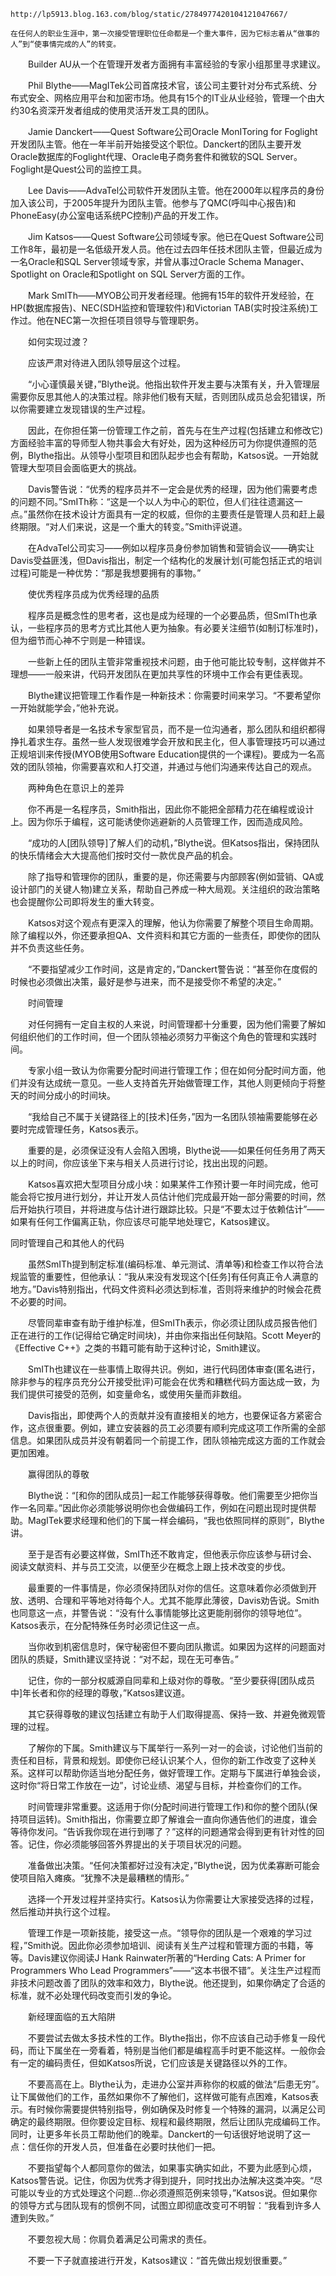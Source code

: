     http://lp5913.blog.163.com/blog/static/2784977420104121047667/
  
    在任何人的职业生涯中，第一次接受管理职位任命都是一个重大事件，因为它标志着从“做事的人”到“使事情完成的人”的转变。

　　Builder AU从一个在管理开发者方面拥有丰富经验的专家小组那里寻求建议。

　　Phil Blythe——MagITek公司首席技术官，该公司主要针对分布式系统、分布式安全、网格应用平台和加密市场。他具有15个的IT业从业经验，管理一个由大约30名资深开发者组成的使用灵活开发工具的团队。

　　Jamie Danckert——Quest Software公司Oracle MonIToring for Foglight开发团队主管。他在一年半前开始接受这个职位。Danckert的团队主要开发Oracle数据库的Foglight代理、Oracle电子商务套件和微软的SQL Server。Foglight是Quest公司的监控工具。

　　Lee Davis——AdvaTel公司软件开发团队主管。他在2000年以程序员的身份加入该公司，于2005年提升为团队主管。他参与了QMC(呼叫中心报告)和PhoneEasy(办公室电话系统PC控制)产品的开发工作。

　　Jim Katsos——Quest Software公司领域专家。他已在Quest Software公司工作8年，最初是一名低级开发人员。他在过去四年任技术团队主管，但最近成为一名Oracle和SQL Server领域专家，并曾从事过Oracle Schema Manager、Spotlight on Oracle和Spotlight on SQL Server方面的工作。

　　Mark SmITh——MYOB公司开发者经理。他拥有15年的软件开发经验，在HP(数据库报告)、NEC(SDH监控和管理软件)和Victorian TAB(实时投注系统)工作过。他在NEC第一次担任项目领导与管理职务。

　　如何实现过渡？

　　应该严肃对待进入团队领导层这个过程。

　　“小心谨慎最关键，”Blythe说。他指出软件开发主要与决策有关，升入管理层需要你反思其他人的决策过程。除非他们极有天赋，否则团队成员总会犯错误，所以你需要建立发现错误的生产过程。

　　因此，在你担任第一份管理工作之前，首先与在生产过程(包括建立和修改它)方面经验丰富的导师型人物共事会大有好处，因为这种经历可为你提供遵照的范例，Blythe指出。从领导小型项目和团队起步也会有帮助，Katsos说。一开始就管理大型项目会面临更大的挑战。

　　Davis警告说：“优秀的程序员并不一定会是优秀的经理，因为他们需要考虑的问题不同。”SmITh称：“这是一个以人为中心的职位，但人们往往遗漏这一点。”虽然你在技术设计方面具有一定的权威，但你的主要责任是管理人员和赶上最终期限。“对人们来说，这是一个重大的转变。”Smith评说道。

　　在AdvaTel公司实习——例如以程序员身份参加销售和营销会议——确实让Davis受益匪浅，但Davis指出，制定一个结构化的发展计划(可能包括正式的培训过程)可能是一种优势：“那是我想要拥有的事物。”

　　使优秀程序员成为优秀经理的品质

　　程序员是概念性的思考者，这也是成为经理的一个必要品质，但SmITh也承认，一些程序员的思考方式比其他人更为抽象。有必要关注细节(如制订标准时)，但为细节而心神不宁则是一种错误。

　　一些新上任的团队主管非常重视技术问题，由于他可能比较专制，这样做并不理想——一般来讲，代码开发团队在更加共享性的环境中工作会有更佳表现。

　　Blythe建议把管理工作看作是一种新技术：你需要时间来学习。“不要希望你一开始就能学会，”他补充说。

　　如果领导者是一名技术专家型官员，而不是一位沟通者，那么团队和组织都得挣扎着求生存。虽然一些人发现很难学会开放和民主化，但人事管理技巧可以通过正规培训来传授(MYOB使用Software Education提供的一个课程)。要成为一名高效的团队领袖，你需要喜欢和人打交道，并通过与他们沟通来传达自己的观点。

　　两种角色在意识上的差异

　　你不再是一名程序员，Smith指出，因此你不能把全部精力花在编程或设计上。因为你乐于编程，这可能诱使你逃避新的人员管理工作，因而造成风险。

　　“成功的人[团队领导]了解人们的动机，”Blythe说。但Katsos指出，保持团队的快乐情绪会大大提高他们按时交付一款优良产品的机会。

　　除了指导和管理你的团队，重要的是，你还需要与内部顾客(例如营销、QA或设计部门的关键人物)建立关系，帮助自己养成一种大局观。关注组织的政治策略也会提醒你公司即将发生的重大转变。

　　Katsos对这个观点有更深入的理解，他认为你需要了解整个项目生命周期。除了编程以外，你还要承担QA、文件资料和其它方面的一些责任，即使你的团队并不负责这些任务。

　　“不要指望减少工作时间，这是肯定的，”Danckert警告说：“甚至你在度假的时候也必须做出决策，最好是参与进来，而不是接受你不希望的决定。”

　　时间管理

　　对任何拥有一定自主权的人来说，时间管理都十分重要，因为他们需要了解如何组织他们的工作时间，但一个团队领袖必须努力平衡这个角色的管理和实践时间。

　　专家小组一致认为你需要分配时间进行管理工作；但在如何分配时间方面，他们并没有达成统一意见。一些人支持首先开始做管理工作，其他人则更倾向于将整天的时间分成小的时间块。

　　“我给自己不属于关键路径上的[技术]任务，”因为一名团队领袖需要能够在必要时完成管理任务，Katsos表示。

　　重要的是，必须保证没有人会陷入困境，Blythe说——如果任何任务用了两天以上的时间，你应该坐下来与相关人员进行讨论，找出出现的问题。

　　Katsos喜欢把大型项目分成小块：如果某件工作预计要一年时间完成，他可能会将它按月进行划分，并让开发人员估计他们完成最开始一部分需要的时间，然后开始执行项目，并将进度与估计进行跟踪比较。只是“不要太过于依赖估计”——如果有任何工作偏离正轨，你应该尽可能早地处理它，Katsos建议。

同时管理自己和其他人的代码

　　虽然SmITh提到制定标准(编码标准、单元测试、清单等)和检查工作以符合法规监管的重要性，但他承认：“我从来没有发现这个[任务]有任何真正令人满意的地方。”Davis特别指出，代码文件资料必须达到标准，否则将来维护的时候会花费不必要的时间。

　　尽管同辈审查有助于维护标准，但SmITh表示，你必须让团队成员报告他们正在进行的工作(记得给它确定时间块)，并由你来指出任何缺陷。Scott Meyer的《Effective C++》之类的书籍可能有助于这种讨论，Smith建议。

　　SmITh也建议在一些事情上取得共识。例如，进行代码团体审查(匿名进行，除非参与的程序员充分公开接受批评)可能会在优秀和糟糕代码方面达成一致，为我们提供可接受的范例，如变量命名，或使用矢量而非数组。

　　Davis指出，即使两个人的贡献并没有直接相关的地方，也要保证各方紧密合作，这点很重要。例如，建立安装器的员工必须要有顺利完成这项工作所需的全部信息。如果团队成员并没有朝着同一个前提工作，团队领袖完成这方面的工作就会更加困难。

　　赢得团队的尊敬

　　Blythe说：“[和你的团队成员]一起工作能够获得尊敬。他们需要至少把你当作一名同辈。”因此你必须能够说明你也会做编码工作，例如在问题出现时提供帮助。MagITek要求经理和他们的下属一样会编码，“我也依照同样的原则”，Blythe讲。

　　至于是否有必要这样做，SmITh还不敢肯定，但他表示你应该参与研讨会、阅读文献资料、并与员工交流，以便至少在概念上跟上技术改变的步伐。

　　最重要的一件事情是，你必须保持团队对你的信任。这意味着你必须做到开放、透明、合理和平等地对待每个人。尤其不能厚此薄彼，Davis劝告说。Smith也同意这一点，并警告说：“没有什么事情能够比这更能削弱你的领导地位”。Katsos表示，在分配特殊任务时必须记住这一点。

　　当你收到机密信息时，保守秘密但不要向团队撒谎。如果因为这样的问题面对团队的质疑，Smith建议坚持说：“对不起，现在无可奉告。”

　　记住，你的一部分权威源自同辈和上级对你的尊敬。“至少要获得[团队成员中]年长者和你的经理的尊敬，”Katsos建议道。

　　其它获得尊敬的建议包括建立有助于人们取得提高、保持一致、并避免微观管理的过程。

　　了解你的下属。Smith建议与下属举行一系列一对一的会谈，讨论他们当前的责任和目标，背景和规划。即使你已经认识某个人，但你的新工作改变了这种关系。这样可以帮助你适当地分配任务，做好管理工作。定期与下属进行单独会谈，这时你“将日常工作放在一边”，讨论业绩、渴望与目标，并检查你们的工作。

　　时间管理非常重要。这适用于你(分配时间进行管理工作)和你的整个团队(保持项目运转)。Smith指出，你需要立即了解谁会一直向你通告他们的进度，谁会等待你发问。“告诉我你现在进行到哪了？”这样的问题通常会得到更有针对性的回答。记住，你必须能够回答外界提出的关于项目状况的问题。

　　准备做出决策。“任何决策都好过没有决定，”Blythe说，因为优柔寡断可能会使项目陷入瘫痪。“犹豫不决是最糟糕的情形。”

　　选择一个开发过程并坚持实行。Katsos认为你需要让大家接受选择的过程，然后推动并执行这个过程。

　　管理工作是一项新技能，接受这一点。“领导你的团队是一个艰难的学习过程，”Smith说。因此你必须参加培训、阅读有关生产过程和管理方面的书籍，等等。Davis建议你阅读J Hank Rainwater所著的“Herding Cats: A Primer for Programmers Who Lead Programmers”——“这本书很不错”。关注生产过程而非技术问题改善了团队的效率和效力，Blythe说。他还提到，如果你确定了合适的标准，就不必处理代码改变而引发的争论。

　　新经理面临的五大陷阱

　　不要尝试去做太多技术性的工作。Blythe指出，你不应该自己动手修复一段代码，而让下属坐在一旁看着，特别是当他们都是编程高手时更不能这样。一般你会有一定的编码责任，但如Katsos所说，它们应该是关键路径以外的工作。

　　不要高高在上。Blythe认为，走进办公室并声称你的权威的做法“后患无穷”。让下属做他们的工作，虽然如果你不了解他们，这样做可能有点困难，Katsos表示。有时候你需要提供特别指导，例如确保及时修复一个特殊的漏洞，以满足公司确定的最终期限。但你要设定目标、规程和最终期限，然后让团队完成编码工作。同时，让更多年长员工帮助他们的晚辈。Danckert的一句话很好地说明了这一点：信任你的开发人员，但准备在必要时扶他们一把。

　　不要指望每个人都同意你的做法，如果事实确实如此，不要为此感到心烦，Katsos警告说。记住，你因为优秀才得到提升，同时找出办法解决这类冲突。“尽可能以专业的方式处理这个问题…你必须遵照范例来领导，”Katsos说。但如果你的领导方式与团队现有的惯例不同，试图立即彻底改变可不明智：“我看到许多人遭到失败。”

　　不要忽视大局：你肩负着满足公司需求的责任。

　　不要一下子就直接进行开发，Katsos建议：“首先做出规划很重要。”
